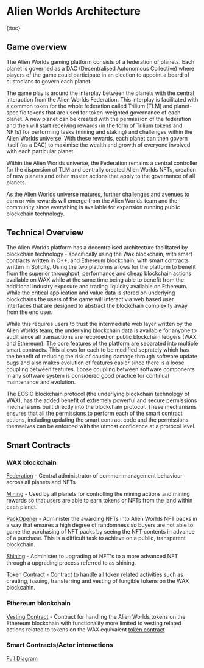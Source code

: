 # Alien Worlds Architecture

{:toc}

## Game overview

The Alien Worlds gaming platform consists of a federation of planets. Each planet is governed as a DAC (Decentralised Autonomous Collective) where players of the game could participate in an election to appoint a board of custodians to govern each planet.

The game play is around the interplay between the planets with the central interaction from the Alien Worlds Federation. This interplay is facilitated with a common token for the whole federation called Trilium (TLM) and planet-specific tokens that are used for token-weighted governance of each planet. A new planet can be created with the permission of the federation and then will start receiving rewards (in the form of Trilium tokens and NFTs) for performing tasks (mining and staking) and challenges within the Alien Worlds universe. With these rewards, each planet can then govern itself (as a DAC) to maximise the wealth and growth of everyone involved with each particular planet.

Within the Alien Worlds universe, the Federation remains a central controller for the dispersion of TLM and centrally created Alien Worlds NFTs, creation of new planets and other master actions that apply to the governance of all planets.

As the Alien Worlds universe matures, further challenges and avenues to earn or win rewards will emerge from the Alien Worlds team and the community since everything is available for expansion running public blockchain technology.

## Technical Overview
The Alien Worlds platform has a decentralised architecture facilitated by blockchain technology - specifically using the Wax blockchain, with smart contracts written in C++, and Ethereum blockchain, with smart contracts written in Solidity. Using the two platforms allows for the platform to benefit from the superior throughput, performance and cheap blockchain actions available on WAX while at the same time being able to benefit from the additional industry exposure and trading liquidity available on Ethereum. While the critical application and value data is stored on underlying blockchains the users of the game will interact via web based user interfaces that are designed to abstract the blockchain complexity away from the end user. 

While this requires users to trust the intermediate web layer written by the Alien Worlds team, the underlying blockchain data is available for anyone to audit since all transactions are recorded on public blockchain ledgers (WAX and Ethereum). The core features of the platform are separated into multiple smart contracts. This allows for each to be modified seprately which has the benefit of reducing the risk of causing damage through software update bugs and also makes evolution of features easier since there is a loose coupling between features. Loose coupling between software components in any software system is considered good practice for continual maintenance and evolution. 

The EOSIO blockchain protocol (the underlying blockchain technology of WAX), has the added benefit of extremely powerful and secure permissions mechansisms built directly into the blockchain protocol. These mechanisms ensures that all the permissions to perform each of the smart contract actions, including updating the smart contract code and the permissions themselves can be enforced with the utmost confidence at a protocol level.

## Smart Contracts

### WAX blockchain
[Federation](./federation.md) - Central administrator of common management behaviour across all planets and NFTs

[Mining](./mining.md) - Used by all planets for controlling the mining actions and mining rewards so that users are able to earn tokens or NFTs from the land within each planet.

[PackOpener](./packopener.md) - Administer the awarding NFTs into Alien Worlds NFT packs in a way that ensures a high degree of randomness so buyers are not able to game the purchasing of NFT packs by seeing the NFT contents in advance of a purchase. This is a difficult task to achieve on a public, transparent blockchain.

[Shining](./shining.md) - Administer to upgrading of NFT's to a more advanced NFT through a upgrading process referred to as shining.

[Token Contract](./token.md) - Contract to handle all token related activities such as creating, issuing, transferring and vesting of fungible tokens on the WAX blockcahin.
### Ethereum blockchain

[Vesting Contract](./vesting.md) - Contract for handling the Alien Worlds tokens on the Ethereum blockchain with functionality more limited to vesting related actions related to tokens on the WAX equivalent [token contract](./token.md)


### Smart Contracts/Actor interactions

[Full Diagram](https://viewer.diagrams.net/?highlight=0000ff&edit=_blank&layers=1&nav=1&title=Alien%20World%20Arch.drawio#R7V1Zl5tImv01OmfmQTpEsD9m2s7unrHb7kp3ueupDwIk0YlABchpz6%2BfCIhAxMIisUly%2BqEqhdgUcePGt38L9d3%2Bx18S57D7FHt%2BuICK92Ohvl9A9E%2FT0f%2FwkZ%2FFEWCbRnFkmwQeOXY68Bz8n08OquToMfD8lDkxi%2BMwCw7sQTeOIt%2FNmGNOksSv7GmbOGSfenC2vnDg2XVC8ei3wMt2xVFLV07H%2F%2BoH2x19MlDIN2vHfdkm8TEiz1tAdZP%2FK77eO%2FRe5Px053jxa%2BWh6oeF%2Bi6J46z4a%2F%2FjnR%2FiwaXDVlz3VPNt%2Bd6JH2VdLvjHn3vg%2B8cv397vfzf%2B%2FfI%2F37%2F9%2B3kJgVXc57sTHsmI%2FO6nWRBtyVtnP%2BlIoR9wwH%2FiIfaThfq4iaPsmXwP0OfMWdMhRMNUHCjHTiUHvsRpkAVxhA6F%2FgZ987jL9iG5wxoPp%2B99XNMDobP2w79Ff%2FWd%2FJH5MYSEzAmiyucwdA5psM5fBD8m8d1jkgbf%2Fd%2F8tAAcProJwvBdHMZJ%2FnPQZLmubaPjaZbEL37lG9VQbRWN2iMZGj%2FJ%2FB%2B1o36aS7RI%2FHjvZ8lPdAq9QKfXkAWyVHVy4PUEN2CTZbSrQA1qJoE5gfi2vPtpmtEfZKbPmXWKycqsO573FQ1DlArznhSTQkb7dRdk%2FvPBcfG3r4gU2BksUa7kM7MPXPJ3PpOP5Zqhwx3FkV%2FOQYkeAq4nZx%2BEeNx%2B9xPPiRyKuWJOARr2RycMthhLLpqPHJRO4pLvdSX%2FPoxfHyhPyOGSRs7ha%2FwlDvIpxUe2ieMF6I4VUNimp5imCCNP9y1Pk8HIgmvVMLrCqGl51qJLtRlsAYqYKrQoX1WhpSqjIQsIyHJDJ9jfF6puBR8miw%2FNmh0eUIBH6mfP7s73jggZbyCZn0Ts%2BUGiCyBJ%2FH383X%2FboG59g6JyzmzgAiIBfQqi3uIuvHpx13N8a%2BPKYGC4lr%2FeoG%2Bi%2BCN%2BPrn%2B4CcBGvP8uegJmRNtQ%2F%2FL6eCjc8ziyvMGEJZNoLOysmmrAl5UxZTgxdD6A%2Bb39dOD%2F1V%2FeYnDPw7%2Fu7N%2F%2B2IFS8OU7Vihg9S%2Bu%2BKhMRillT7K1cijphYiSMZlIKJDASCGNQ6fSOFhaTJ4rB2RT97QMT06bGNedADNFuCxR1z%2BBo4rAAfQxM1lWnRYorK8gEaIpYT04EQMRIw%2Fj9hSmE%2FOsth2H9AJABx%2B5INGv0d%2FbfH%2FkUrlvhBjKhKZ0Rsazh4DKVqnh%2BK8sDj%2FqXhWcRk9vE46P1149GC%2FIXTSDJtS8xWjZEjyyH%2BIsnPSXe37cyurZS056aGwKm%2BCH3j9MeuJA%2B%2Fjh3dPj%2B8bwdu8AiULxYKPE8MeApEULYkIbo1HiqLNWZg239v6VNiOk2wXb%2BPICT%2Bcjj6ejn6M4wOZzv%2F4WfaTcBOWT9nJRmLy95Jk%2FR9B9i880SudfPqj8s37HwQD%2BYef9EOEBqByEf74R%2FW702X5J3rdmZObxsfE9RuHkOwrmZNs%2FawLx%2BAB7QKXJfpppmmxcji5R%2BKHTob0DEa8l%2BGD3L3QWE%2BnxJsNEo6qADqdQ9GqsY%2BGisU%2BpvjF5CoOieWv6WF8UGXyHJo5535MmNo1WRAKzNcbEFiNEOjGam4TgiYV%2BbFGGAV4y70TlFyVDbMFJdBgUaKIkt20GDFEyQ4P1xs4ZgCHwVIIVOyZwVHrIlOiTXZn5u39jy0OHFkd9yHUV46LbaFf8G6a3g6AOHZRobgDjaU3yl%2BXGp1q5GU6py9%2B5u7I9P%2FnuD%2FQ79EU0SNkJrXL5OmKOGyeJQ8zKPWQNlfCuxB9SzMzBjo2ztOb0AAiPN9EEpSfygIa8sK%2FVCa%2BUEKvmSNVlNDr2UDEXmdZuyeURHk38V0fPTh5M3HPQzec8gV1UV%2BfeL8CokP2eTeA1%2Bz6g8Q6eM064aBZ5zYMlZnyJRDlV2iq4pRDyxhtzg1hzh3PC%2BP45Xh4o4VRaKFYZvWhhCxIDEkY4bS0oBqNYojcbCcKIpcIHhPa7kTcDSNJUFJtFyXoDLaLEmoNgiYSJlQxrDQL9xmSJNINWnlvrDELayjXRhuiNDGYx%2BjBQzKr8vXjJ7xcYvQfzz9gWQJp1comxj6t9TEpBBdlk8RY5%2F7701d8cgnSQdxKVYAGe2frP1A%2F0zx%2BpVGQpbEbEgCy6GNJsI4%2BHrSkwTpbP0IiXhq8qTPzMJDCOSBVbW4KkmS9RJvsbaOaEyY8m1hwZpRIIv%2B%2BOHlMxeeDH0lg8qb7XqD7QiE%2FSmJeVaX2VWqMG37mZQEKhVxwDKXySYiGe0lfLpdQMFT1%2BtiYMKBHkFZ9yGFVCh6n78SzfS%2FIzjgdG9y%2FO5l%2FxiWeH%2FpnXYB%2BgOsk3hk%2F4IzT0duccTZ%2BlQT93HPe5Yzz8cuccXqrVItWTbYk%2FI1BQyhcAA36WU6aR060xmyxR6QviA5iFNcItjex1xFiPO10avnQCn2WOyImqMB1wo%2FcCfvA83KjBD3hgdy%2F%2FCJlnQrFp4%2F5098vQeew94b9pZYYaWQzDXRWxO1QlWyHwBxLvbdEvS1GG%2BFtIujapaUWcEDAo2Ml2TYnlqoVKGCh3R7IGNOGNQ4uTqbBk6FQbhxkfZCC73BxoZGPipDtNj5Aax%2B02viUeR2G4JJJPlGC3Bd9cybg0QFBszDb8QBmxYMtisp36z%2BejM0Rb18Dnf8SqfzjTSotxkDNXoZEgpvY7DVivkmK1EYXB3LjdY8N6w06SVV5KbQ7aozP%2FP0hzDWs8%2BztV5bGMQacIMcRhi3jCFkmhzaWnQSI%2Fr4n30PMn%2BtXb%2BaxTmBoqR%2FEGc%2BXpiXSiEaxwdCINcC0Axd4mq25AFiGonreUowK2eeBQCkSVLL72hnmSWtUakDT1U4wfwkgESJjGE87mNNyfpAZ09AWEzHWNLkV7%2BJHHA8etrkyT%2BlonOv13KJKyvTPTf1sj1bzL2eGlDCHWmcnzKMASpuCNhK%2FXOSYUxr5RWXF2NKj32qIVPSRGEadhmFKbDvfHbS7dTT6o%2FMzXP3hvpEvGOD1OtzfCMqhySUadtW%2FtdHSDEVlDWeiJvEmyNKd6H2%2BCdxcu9m9BSWAR4kxt5VGE50yv1Iyqu8Y63zK%2BeKuluu7UuVsbelaT8NPG5UYrERuzi2RS%2BstVM0%2BZOfKnJeqa7sx%2FvFWgaSJ%2B9QN8U9pQ2wMpZMZAwYojyZ9Yd0SoHGuO6iH84f%2B3cXFd3L%2BLKqun5MnaHTnD9XtW50%2FVKVvdf7oNTbDaXw%2F9DXv20FwI9QA2EqbqjQYe8pdRxfDJwdzNrxzQvdY%2BAkUau5AoH91Eg9H%2Bq%2BdFKENKnHxlHxbU3J3JI72TweK8W%2F0OYzhW6jzY4y33XCxmdCGAqjGKh0lf19R83%2FI8lGHygOOkBOrJ9yZ1wF3LZALtkN2LViW0dfU7aBDifdSl8z9IF0LpKWsTFEh3gdoUFNaU%2Bputpyuq9eomer6Bc2qr5LiqVPHGIibxH1mYfTgaOOcKQWKNXuBLCBpAoHT7u52pU4wrbNnwwCx6llejv%2FeN9yJ3PxAZ90sy7KiebUGhCbJpoSGPdKGC3RR3LpPdt6GiJsW45mC2tlAqwFRvVuOFc1lxYynZn3RzIhZ%2F76QctvtOgqYNdQK4PS92Y0IhrjrBGl6fCugPgs82MJU5uyNgoBYvMzxvO81%2FQvfIDI9g0zZcUzevuWSGkV9S4vTGtUJmq4IzYJT7AQ%2BLmcvEwnImFX9Aoaim8CBioX%2Bq5gqWBIibC34TTNMWut9X1rMm6brcxqKxkX7DFenW953RZ9hXsedOVrVc7iZ6yn9g7sb4rJu%2FpWMsXmJ97TvEJMSqzw7vfo5O12SPdlp0upCyVsnjdp9r2TOJE1b9gUzev7GOYb4LzEUFrdhkc41abnGOJZ4WaA2PT3BhgvnpHkcMN3mP1h%2FXOjvpVPTCESJSEAab5OnLEjv4HrXgbKCpqTNnymr4EFWY8%2BtCForU7Er%2F7iUCa5GptiFYqhNCVimdI6vgDKbCpHPsALlE2mxhbaXOm%2FaqhEqkD7u%2FKycRpZB7XNMgzO2WcR7XteV5OSoqLkC%2FVG8xKV4kis4ovZbFLh7jCsV7fbySryjAE%2B2O7TkXKMPla6RA4finFuKs%2BvKgIpkd2poGNNEh7bOZYJStXX4djpDAY%2BqY9M2ZLoQFbJgsPMxOSB49K7QqXEBTVXJ4ZLNapDaDYNM%2B5CrnUbmdai2MO%2BcXRRuyUr%2Fo3eFqLF%2BEP2i%2B7R1KHfcN%2FyxxrRhQoavVT6BmmpQPcUQ4Tmq1SiFWMBsOn8cGQToYgvT5zze7i9FWdXiBkJ3yaL87jH1qZwibz950pD2DiLjwMEvhI2d%2BDrvmBSletOabgOTKVCd9aIuJlS9uWc6EhkUxWBt7T0lBuozVFYaUE7%2FOBMeXNlqVY0yuUiu8eQNMYmlWkdAQTyCaCSvLvFfWNf%2BbwEINOjguA8f3Azbu9sM%2FGfa5ZNCaxVqzJHghMsrzFVeKT5mOFHxXQEsgkgvwM3Xi7sxBuR%2BAX5cjsrSolzEdFpfCCq7MZahvoxwuT7dubmxZrvRkYZRTG%2FAkks7F4zzYBkbSK7TBU0OLzSmAtsAal3NpHWVzUljpLnmSJ3IkCQKgAMMfRfzfENid1957lwxDImRnN3JItp%2FnSCmW3rPCwzSBGFU0Y06O6YHEa9FzAkqrUbamhxUerN0rwEeVPoE4r0t%2BlGHV%2FEnnnGrbxeci2bc4CdcJyLVuCZiqho094Kc2ARQLbRpQ9auo5Sf6%2Bx5%2BBNvnmPiccZpEkm1AvrbjemRO5Bj5WyyMjhNcKnbw3JP3YhUNL5Peaw2fPpn2tBaYTT9juhxvHpH1b4Z9DsJxrpHBwOV9nkq68YBMYFrUgXPmCPWodNyPSeOil3E8piGwQ2Sgvio07atLRZJ8U5K253OdrEOHtklFpVc6I%2FBBh2K%2FNdF7u9EDKG%2Fl8LpOsIpjCHDKVSu6Ax12%2FcEFdD1lc0alJUVDZ0Y3%2BSnNcstY9LBID4j6hNo1z9mNfZoc8S%2FzjLMNYHJEw0zFEgrLAoOxK9NraJGk2dKsju7KUqGZ1zgyHWcZfF%2BNnu1avLxN7aYmjKWOCOf8YksdJfEY5bqV6mLXVt8jdbZejNrR1tdu2321NWOw1xUApha71wCjdNSDKs5EI%2FrgX32%2BZo2gU1NF9OSvtAiNZ%2BL7UCslHs7G0S5FfB7RLFzzOTQLL1spcJLF%2B9cO4Q%2BUYrKdKxNc9Rb6cToK4zVmMghW%2BQKiV1ciEJXPRgoJncrlY92GCrWGFqLJgpqv4CGzo%2FLWWKUz9%2BKRFslK8o8kGjjd7jCm1hm6SYjcfTmjrTKStOtgZRtxVjxaQk4zMdm4m2syQJuaPjHVNIrW6gRTlWpcX4inFX5N0RBBO29ceItTlkDklwlXOPAlfdwucllbtQIt5V4O5VPPRlm2Vvqiov9X2rGSudMriMu8%2FmyZEdbZ00xVlMrMCbvs9dgy%2BbOX0BDz0fd3A2xjs%2FXso5Psb%2BnCxKxS3mhLVy3ShKktmalEmfqI0DciZRgtEoJtj4MXSBusKzJuEGMDurl6T9vr67SkB%2Bu49cqA8mlBpX71yxDSFJ8xksW6ywODBKLJEqXNu8h4hMna%2FSiwaKILvEyDBJnNH4gaWMv7NYZt8dJUSmNG%2BWM8zkqw9XfqClfKLppE%2F%2FPI07yOfWAVKLjfi1xf9zkPmA3V2zEYiRQOd2dZuxcb6qnLW4Dw7fkblmlzfVyLvVmDLjc7a4Eb88SbGrSlg%2BlVEkeMW5mmHKJC%2F9aokubex5PoHD0LJwspkw9%2B7kU%2FhhHx1Sq1z8do21epvAk898DLxMcNhGzUW6PtPK1MojADlXWbABVLoVuMmkeAJHHb34xdmVdAGahXYNX%2FhWGddvOpxlv45I0FOW0iu4fBmnmSz2ShbW%2FaJehLAxsHMAin%2FJ8V6m4xapp0O2hxdeKGcghoKJ7czK8Nh1btGQNjKmwyauPocNYNjy%2FjuIwVENLm7ZTzTwR%2BqbK7l%2BQFMZtKFikNV0wFtmIYf1FCWglDj2RYxC75GMgawtwm3zSXg1IhazIMAydLKEKV4LyqcAVV5VzTErpkknWK5KhubBIc1lDJ3J3cZKP2vtKAMp5IkvHQmnDW3u4MClgdzPvjc4yZV%2FBSy9YasQZNi4v0doCYs3GPKWgzddxhzzV7NPIbVkWC7olVWau15YFoBiUO0LBqguaT84kq4zkbgA2u4epkNtmBuIjoHFtyCh9jCzFiLFQj4UU8%2FXjp4IIYjdwMl8i0rwGaO9Cc7Pzq7oSWqnp3VBHjUejIuJofDOboYKoVpydUwerCZUm9Trsnc1aUY0Y1Etnai5r06FOW02O28hZzRpXL40Ptmi%2FwphCOFFFpenBJYEVH0v7DAm%2FLBhIUl%2Ba2HTKOI4T9zy4bnyM7oV%2B1GYNC7GPwUnLw9ROywO3uJhhMBn3UAdUBSO%2FUR%2Fr34mPlYcErs%2BXODh3QJj5MAwOKZ5CmmbghvER9w5tyTGoNkKZpTGpyYdtlyxU7TACJWH%2BQ%2FSkrakpdUnww5AFtdodrNPXPKMBEldS84yaRpqjFcQ1dKPxC01AbZLcgEFbwp5sSIOwp6GteBsGXGkGE%2F4%2BmRx3UVTsuSWw2AZSHfpvDG%2FV1roqimOl6%2FAWBB2YKx3aGgCmoZmK3s2KJYpp5buUgp0tWDoHSt%2FRaMpY%2BRtU9cyX464YSYqUlFeZoM7TIO0AmKXC7FvjFXpi998BFx0wxon4szjb7NJSuiWsDYcwUQb99vAvvCPtEIVVt89TVmtx4FjWeF5tKnV9iy%2FRyxz5C9CxdWtqbBRnPpZ0hG7Aba39CtDkSUjyFFZhH2dbB1a7xQ4g09pcEMnSptlZbTKtadWjqF94kSQ4%2FFbYpCYifdESj95adO6aiKmdhUyJVCgR3msCb0ZhMD5cxjTMlWHpdQLg2HRmioEx59LZG5kJZGboK0U51ZgHPLWpHdX18aiNNrO6QWq7ZT6CnZHUk2ZsLgxCuMXoxAJ7E0v6JidJaloqusqQCysQQ0XSa3hiahEdRLdCLV2kJv2UcXG3YpPWQ2wax4oCoG6uIFfHSNXtlW3PJzuJLis5xQmMVdIV4g4%2FWr3GSeilcjqT0d69Uxx2YOm1FLfU4fwcJxpPp%2BO4asjNryU%2BGZfz0kgGqSWvz0FVY%2FU5ODEpiVUOzpW70GS%2BiJz0a4tdOlzpla5hfEyFaot1xaemJDHq71Yo6c1YlU%2Bg1UPqGqfk%2BlID9opPstdsdVaLlejEPlvqynAERx7J%2FCZ1lXOtQg1J09Ypa5Pv1qTPz3GzGORPbVwMWCp%2FpIbbbXLUqM2i25nO6mGWH6mUiC3olh2jucU70YZj5E62slKBdmo3yi2OsenSEg29ks5ILDxuT25AQ8wuTOtWFmbNIrrI6U7XVdfAtLni0ICkuwmzh4uFodt0ljiJtqtX58fcCgu4lu3c5DO2kYpCo4OqGziNn2CKQev9J745IPIOInj7daZSaI2VcnoMsVD3aCG8NQXcRNPBh8%2FP6MA%2Fnx%2FQfx%2BCxEvig1gv5YqrtF9lGw9D5WQNWxPnftIi7WXtvmqxfsd9%2BXwgaRekYP8TTsn4jpO66tIp3rBwrtZlsOLiaS5mAwMQd%2BdTHg3p5PPkUCQ4t4eEq%2BzdoHHFmVQA58ZBc4T4PE1Vb6oFas24dm6ECvq2X78o2huoOiecaFPUZ4a0bspV4a2iY7K2nxYFcyacDqNY1yTXRnj8ZlsMEPZcDP3YEDYnuM2NTtb80VYVtLmIzEzzO1N%2BNFddYQlJs4KRya65c948cJpp4mfpVA80XvImGfojTzwQo4a%2Bkt5CLiLzBAnWUjEbV4abXMa%2Bvobg%2FSKLhEQ2TRdjiSaVssvE6WqnZ36eWfN8yxRXDYmCrjTEIKomV2KtdHlUBrG8cXUUyxJUIwyjaMH46G%2FzYsDcYKJfnnE6BWPqI9RbtQuSQ90zm2VTxE5idZby1UdeUK9VPnoi37BWnEPXVkV7sCbBPhwN%2B7ZoDhama4vG7VA7Al3ywNvgbHPmOMuWpGdY6so6OfEUWvRimnGyxJgHUXqIPLRd5SqHi7GFDdz1irOgSNSUBqx6i5WVppoVvQJ9zjeLi512Ju9OJ%2Fc712%2FXQWxpwp8IjcrE65IFMVDdbAARpmzjhClWHgFgpRsVxzEfVtE5UbwGuh0fc3YK%2BeAubBpCWUH%2Fu5Ok9PwzcnODtLRVW3%2ByJyLQQFTficovBiugJruJ6LuD6DIDfdPUI4a%2B9ZVdXQOTDpNoTx%2BSveGNszcTaLFGA1GpCHM5s9cERE7F7AhuVWZnGVdZ2ZWIoLLdxvnELgV1x6dcAa%2BLjTkrvP6Q%2FjLE3o5VAKeUNyHFypURuybJ%2B0HCjVmtnyTbAEeLY5IUpBPG6WLdndcCBe2Ti1zxHN%2FaSCNXDNfy15teICWQaNAvgXQeqqolnHBqoCJuug842Q4d%2BkZSWxTKNmJIy%2F2wS%2B3EsZX3Z%2BQaUbq%2FBq6BknCsObkGKuJuOR%2FXDFXnsgkSN8Q1okn%2Fc7bLA6d%2BDYqpma9roRjYwXw2PcWY9pWJM1BS8n1eirHtsSimrinAtVKMKoozHzDFHPe%2FCsnUzdiVkAyQGXWupy5%2Bc3sg2nds0W5u6ZyMImsi2tThsK%2F%2FX6y0xrkpoWLz5VE7W1o4r7Gqdas6eXadVWrqpqBurrK6hKba63y%2BWeNIVVmV5sC%2BqZZGC%2Fgni4nq3l93mE5a14%2FCSdpfSdJbSPurvKdEduoHWnS68vyDH3lF1LuYlZQ3pnCdxMtB4L7gO%2Fj7A5oXv3gTGeKvuVp609KtlZPyFllcB0%2FyzJ7srXMgXAJtpTD%2FIHvLS0qlo49JHGfV05EEs%2FsUe3iaPvw%2F)
